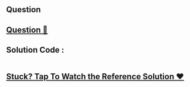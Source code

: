 ## Question
## [Question 🦋]()

## Solution Code :

```java

```

## [Stuck? Tap To Watch the Reference Solution ❤]()